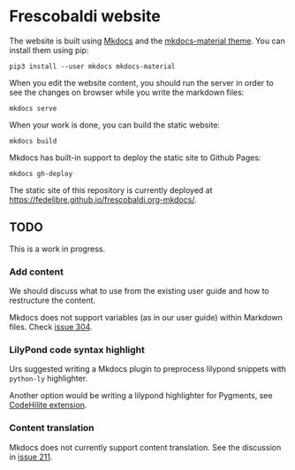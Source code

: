# Frescobaldi website

The website is built using [Mkdocs](https://www.mkdocs.org/) and the
[mkdocs-material theme](https://squidfunk.github.io/mkdocs-material/).
You can install them using pip:

    pip3 install --user mkdocs mkdocs-material

When you edit the website content, you should run the server in order to
see the changes on browser while you write the markdown files:

    mkdocs serve

When your work is done, you can build the static website:

    mkdocs build

Mkdocs has built-in support to deploy the static site to Github Pages:

    mkdocs gh-deploy

The static site of this repository is currently deployed at
<https://fedelibre.github.io/frescobaldi.org-mkdocs/>.


## TODO

This is a work in progress.

### Add content

We should discuss what to use from the existing user guide and how to
restructure the content.

Mkdocs does not support variables (as in our user guide) within Markdown files.
Check [issue 304](https://github.com/mkdocs/mkdocs/issues/304).

### LilyPond code syntax highlight

Urs suggested writing a Mkdocs plugin to preprocess lilypond snippets
with `python-ly` highlighter.

Another option would be writing a lilypond highlighter for Pygments, see
[CodeHilite extension](https://squidfunk.github.io/mkdocs-material/extensions/codehilite/).

### Content translation

Mkdocs does not currently support content translation.
See the discussion in [issue 211](https://github.com/mkdocs/mkdocs/issues/211#issuecomment-466420384).

